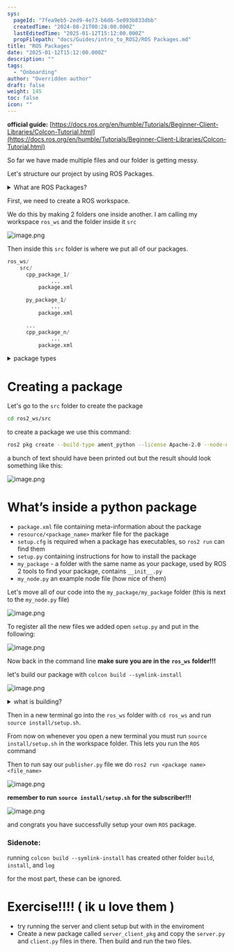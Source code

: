 ```yaml
---
sys:
  pageId: "7fea9eb5-2ed9-4e73-b6d6-5e093b833dbb"
  createdTime: "2024-08-21T00:28:00.000Z"
  lastEditedTime: "2025-01-12T15:12:00.000Z"
  propFilepath: "docs/Guides/intro_to_ROS2/ROS Packages.md"
title: "ROS Packages"
date: "2025-01-12T15:12:00.000Z"
description: ""
tags:
  - "Onboarding"
author: "Overridden author"
draft: false
weight: 145
toc: false
icon: ""
---
```


**official guide:** [https://docs.ros.org/en/humble/Tutorials/Beginner-Client-Libraries/Colcon-Tutorial.html](https://docs.ros.org/en/humble/Tutorials/Beginner-Client-Libraries/Colcon-Tutorial.html)

So far we have made multiple files and our folder is getting messy.

Let's structure our project by using ROS Packages.

<details>

<summary>What are ROS Packages?</summary>

ROS Packages are, as the name implies, packages of code that are highly sharable between ROS developers.

They consist of a folder, `package.xml` file, and source code

```python
      cpp_package_1/
		      ... imagine much code files here ..
          package.xml
```

</details>

First, we need to create a ROS workspace.

We do this by making 2 folders one inside another. I am calling my workspace `ros_ws` and the folder inside it `src`

![image.png](https://prod-files-secure.s3.us-west-2.amazonaws.com/d518164a-d88e-44d1-a4ee-3adb3bd8bce0/70706947-fd18-4537-a67b-e12946812d31/image.png?X-Amz-Algorithm=AWS4-HMAC-SHA256&X-Amz-Content-Sha256=UNSIGNED-PAYLOAD&X-Amz-Credential=ASIAZI2LB4666MICG3KV%2F20250207%2Fus-west-2%2Fs3%2Faws4_request&X-Amz-Date=20250207T040950Z&X-Amz-Expires=3600&X-Amz-Security-Token=IQoJb3JpZ2luX2VjEFAaCXVzLXdlc3QtMiJIMEYCIQDI8Y4fDOQYDGq6Q3qnLUi9Xu%2FWbnySc8YZPGF78%2FgIDQIhAN3A9w1Mo99nGFg4PLCqc4aNuoaokPtpxMdv9%2F5Q8P1XKv8DCGkQABoMNjM3NDIzMTgzODA1IgypOxJLcPKl9y0cDU4q3AMvnEXrn1hYJoa28k3AxNLjBa%2Bqy2xj3SJfhCmqfH7Obx0th66MwyL4Bc8fNj9Bi1T5aw67lxEQ%2BH5jDHaGEF2ATh1YpX9vvg5CF25AihwflXi9Bf8dW%2Fi%2FjAiKPxRCuxGbbWkJwRGcUtdBuqdyivK7ZzmL9rnJe1yUkyJwIa3kHjU4RPyXNw87nrZWTIoSr8AyNid9wgqWg0h6p6CyZnQKEuQROvDX%2FRDkoZHvWGHIFZ30kp3ZMhMpQ6T4EtxNflK%2Ba8zuyisIfgYMpjJKwG0Zf%2F1Z6nF2Zu54jwfJ4BqINbRD7XMO0Jw7Mr2V4VTafR7WDM9SoGCrld2fpvNXudS0wZfwJhHt%2BkN1ExV9EHoUqQLQRgEseMSeBwvBwXcy9E8ot%2B7IP4kTIw1Cl2rxnyUV2ymdYoLleMm8Kvljfy7XXz9E9D1GlVfcJTbmfnQNEx5fhvB7o3ZFC2UDHEF2Ke9DMQWiPwm0lLyUInQLKhwD3l3dL0N4vA8trq4zPaEZGREu8wKxABM8D%2BrwSrtRT5%2FEhlsyvkTmo4iaYqxycWLVRmKyNkBBh4Bl9hED8eLjV8i2mk1F2OmA6qBdpccveSElUbdBjJR8O%2F6fHj%2BkWZi5yv0GjS0E9qfj2k3cYjCGnJW9BjqkAfUzdbDGpRQmFrI0%2BLoC2YxYS94NYcU6t%2Fcabp8yWmCA6oQUX88HBZVMO31454ZDC9lpqKt3MCG1CUM%2FHOFzgkMtYlYzsA4kD30SPacSlrfsjReh%2Bea61xuV6hKrh4VpkH9EEC68nW0f6%2BIoIzKKzM70TkZ5%2FWSxRTkXnqq2PcBQMj3rgnPUjmFnowdAf8%2FtBB6J9W3tvpkAbSwufqF4rCJpu44t&X-Amz-Signature=534275301d277fd9e341eab014c632243e0b5392171e6c6b0341a3a40c423cf7&X-Amz-SignedHeaders=host&x-id=GetObject)

Then inside this `src` folder is where we put all of our packages.

```python
ros_ws/
    src/
      cpp_package_1/
		      ...
          package.xml

      py_package_1/
		      ...
          package.xml

      ...
      cpp_package_n/
		      ...
          package.xml

```

<details>

<summary>package types</summary>

packages can be either `C++` or python.

the intern file structure is different for each but for this guide we will stick to creating python packages

</details>

# Creating a package

Let's go to the `src` folder to create the package

```bash
cd ros2_ws/src
```

to create a package we use this command:

```bash
ros2 pkg create --build-type ament_python --license Apache-2.0 --node-name my_node my_package
```

a bunch of text should have been printed out but the result should look something like this:

![image.png](https://prod-files-secure.s3.us-west-2.amazonaws.com/d518164a-d88e-44d1-a4ee-3adb3bd8bce0/e6cf1e3f-8512-4a3e-b131-079f800bf3e8/image.png?X-Amz-Algorithm=AWS4-HMAC-SHA256&X-Amz-Content-Sha256=UNSIGNED-PAYLOAD&X-Amz-Credential=ASIAZI2LB4666MICG3KV%2F20250207%2Fus-west-2%2Fs3%2Faws4_request&X-Amz-Date=20250207T040950Z&X-Amz-Expires=3600&X-Amz-Security-Token=IQoJb3JpZ2luX2VjEFAaCXVzLXdlc3QtMiJIMEYCIQDI8Y4fDOQYDGq6Q3qnLUi9Xu%2FWbnySc8YZPGF78%2FgIDQIhAN3A9w1Mo99nGFg4PLCqc4aNuoaokPtpxMdv9%2F5Q8P1XKv8DCGkQABoMNjM3NDIzMTgzODA1IgypOxJLcPKl9y0cDU4q3AMvnEXrn1hYJoa28k3AxNLjBa%2Bqy2xj3SJfhCmqfH7Obx0th66MwyL4Bc8fNj9Bi1T5aw67lxEQ%2BH5jDHaGEF2ATh1YpX9vvg5CF25AihwflXi9Bf8dW%2Fi%2FjAiKPxRCuxGbbWkJwRGcUtdBuqdyivK7ZzmL9rnJe1yUkyJwIa3kHjU4RPyXNw87nrZWTIoSr8AyNid9wgqWg0h6p6CyZnQKEuQROvDX%2FRDkoZHvWGHIFZ30kp3ZMhMpQ6T4EtxNflK%2Ba8zuyisIfgYMpjJKwG0Zf%2F1Z6nF2Zu54jwfJ4BqINbRD7XMO0Jw7Mr2V4VTafR7WDM9SoGCrld2fpvNXudS0wZfwJhHt%2BkN1ExV9EHoUqQLQRgEseMSeBwvBwXcy9E8ot%2B7IP4kTIw1Cl2rxnyUV2ymdYoLleMm8Kvljfy7XXz9E9D1GlVfcJTbmfnQNEx5fhvB7o3ZFC2UDHEF2Ke9DMQWiPwm0lLyUInQLKhwD3l3dL0N4vA8trq4zPaEZGREu8wKxABM8D%2BrwSrtRT5%2FEhlsyvkTmo4iaYqxycWLVRmKyNkBBh4Bl9hED8eLjV8i2mk1F2OmA6qBdpccveSElUbdBjJR8O%2F6fHj%2BkWZi5yv0GjS0E9qfj2k3cYjCGnJW9BjqkAfUzdbDGpRQmFrI0%2BLoC2YxYS94NYcU6t%2Fcabp8yWmCA6oQUX88HBZVMO31454ZDC9lpqKt3MCG1CUM%2FHOFzgkMtYlYzsA4kD30SPacSlrfsjReh%2Bea61xuV6hKrh4VpkH9EEC68nW0f6%2BIoIzKKzM70TkZ5%2FWSxRTkXnqq2PcBQMj3rgnPUjmFnowdAf8%2FtBB6J9W3tvpkAbSwufqF4rCJpu44t&X-Amz-Signature=166f4d90692220a62ef294fe39600be6c6d31d1bf40b844b3cbb7bfb37f43e51&X-Amz-SignedHeaders=host&x-id=GetObject)

# What’s inside a python package

- `package.xml` file containing meta-information about the package
- `resource/<package_name>` marker file for the package
- `setup.cfg` is required when a package has executables, so `ros2 run` can find them
- `setup.py` containing instructions for how to install the package
- `my_package` - a folder with the same name as your package, used by ROS 2 tools to find your package, contains `__init__.py`
- `my_node.py` an example node file (how nice of them)

Let's move all of our code into the `my_package/my_package` folder (this is next to the `my_node.py` file)

![image.png](https://prod-files-secure.s3.us-west-2.amazonaws.com/d518164a-d88e-44d1-a4ee-3adb3bd8bce0/9ce58f11-0da9-4d3e-b86d-506a9685d378/image.png?X-Amz-Algorithm=AWS4-HMAC-SHA256&X-Amz-Content-Sha256=UNSIGNED-PAYLOAD&X-Amz-Credential=ASIAZI2LB4666MICG3KV%2F20250207%2Fus-west-2%2Fs3%2Faws4_request&X-Amz-Date=20250207T040950Z&X-Amz-Expires=3600&X-Amz-Security-Token=IQoJb3JpZ2luX2VjEFAaCXVzLXdlc3QtMiJIMEYCIQDI8Y4fDOQYDGq6Q3qnLUi9Xu%2FWbnySc8YZPGF78%2FgIDQIhAN3A9w1Mo99nGFg4PLCqc4aNuoaokPtpxMdv9%2F5Q8P1XKv8DCGkQABoMNjM3NDIzMTgzODA1IgypOxJLcPKl9y0cDU4q3AMvnEXrn1hYJoa28k3AxNLjBa%2Bqy2xj3SJfhCmqfH7Obx0th66MwyL4Bc8fNj9Bi1T5aw67lxEQ%2BH5jDHaGEF2ATh1YpX9vvg5CF25AihwflXi9Bf8dW%2Fi%2FjAiKPxRCuxGbbWkJwRGcUtdBuqdyivK7ZzmL9rnJe1yUkyJwIa3kHjU4RPyXNw87nrZWTIoSr8AyNid9wgqWg0h6p6CyZnQKEuQROvDX%2FRDkoZHvWGHIFZ30kp3ZMhMpQ6T4EtxNflK%2Ba8zuyisIfgYMpjJKwG0Zf%2F1Z6nF2Zu54jwfJ4BqINbRD7XMO0Jw7Mr2V4VTafR7WDM9SoGCrld2fpvNXudS0wZfwJhHt%2BkN1ExV9EHoUqQLQRgEseMSeBwvBwXcy9E8ot%2B7IP4kTIw1Cl2rxnyUV2ymdYoLleMm8Kvljfy7XXz9E9D1GlVfcJTbmfnQNEx5fhvB7o3ZFC2UDHEF2Ke9DMQWiPwm0lLyUInQLKhwD3l3dL0N4vA8trq4zPaEZGREu8wKxABM8D%2BrwSrtRT5%2FEhlsyvkTmo4iaYqxycWLVRmKyNkBBh4Bl9hED8eLjV8i2mk1F2OmA6qBdpccveSElUbdBjJR8O%2F6fHj%2BkWZi5yv0GjS0E9qfj2k3cYjCGnJW9BjqkAfUzdbDGpRQmFrI0%2BLoC2YxYS94NYcU6t%2Fcabp8yWmCA6oQUX88HBZVMO31454ZDC9lpqKt3MCG1CUM%2FHOFzgkMtYlYzsA4kD30SPacSlrfsjReh%2Bea61xuV6hKrh4VpkH9EEC68nW0f6%2BIoIzKKzM70TkZ5%2FWSxRTkXnqq2PcBQMj3rgnPUjmFnowdAf8%2FtBB6J9W3tvpkAbSwufqF4rCJpu44t&X-Amz-Signature=c16b6ccc354e11c2fe73d2f891075d39df432176371b85559b4e4649ab86bc82&X-Amz-SignedHeaders=host&x-id=GetObject)

To register all the new files we added open `setup.py` and put in the following:

![image.png](https://prod-files-secure.s3.us-west-2.amazonaws.com/d518164a-d88e-44d1-a4ee-3adb3bd8bce0/1cd7c262-4cae-4496-9d75-c178537d24a2/image.png?X-Amz-Algorithm=AWS4-HMAC-SHA256&X-Amz-Content-Sha256=UNSIGNED-PAYLOAD&X-Amz-Credential=ASIAZI2LB4666MICG3KV%2F20250207%2Fus-west-2%2Fs3%2Faws4_request&X-Amz-Date=20250207T040950Z&X-Amz-Expires=3600&X-Amz-Security-Token=IQoJb3JpZ2luX2VjEFAaCXVzLXdlc3QtMiJIMEYCIQDI8Y4fDOQYDGq6Q3qnLUi9Xu%2FWbnySc8YZPGF78%2FgIDQIhAN3A9w1Mo99nGFg4PLCqc4aNuoaokPtpxMdv9%2F5Q8P1XKv8DCGkQABoMNjM3NDIzMTgzODA1IgypOxJLcPKl9y0cDU4q3AMvnEXrn1hYJoa28k3AxNLjBa%2Bqy2xj3SJfhCmqfH7Obx0th66MwyL4Bc8fNj9Bi1T5aw67lxEQ%2BH5jDHaGEF2ATh1YpX9vvg5CF25AihwflXi9Bf8dW%2Fi%2FjAiKPxRCuxGbbWkJwRGcUtdBuqdyivK7ZzmL9rnJe1yUkyJwIa3kHjU4RPyXNw87nrZWTIoSr8AyNid9wgqWg0h6p6CyZnQKEuQROvDX%2FRDkoZHvWGHIFZ30kp3ZMhMpQ6T4EtxNflK%2Ba8zuyisIfgYMpjJKwG0Zf%2F1Z6nF2Zu54jwfJ4BqINbRD7XMO0Jw7Mr2V4VTafR7WDM9SoGCrld2fpvNXudS0wZfwJhHt%2BkN1ExV9EHoUqQLQRgEseMSeBwvBwXcy9E8ot%2B7IP4kTIw1Cl2rxnyUV2ymdYoLleMm8Kvljfy7XXz9E9D1GlVfcJTbmfnQNEx5fhvB7o3ZFC2UDHEF2Ke9DMQWiPwm0lLyUInQLKhwD3l3dL0N4vA8trq4zPaEZGREu8wKxABM8D%2BrwSrtRT5%2FEhlsyvkTmo4iaYqxycWLVRmKyNkBBh4Bl9hED8eLjV8i2mk1F2OmA6qBdpccveSElUbdBjJR8O%2F6fHj%2BkWZi5yv0GjS0E9qfj2k3cYjCGnJW9BjqkAfUzdbDGpRQmFrI0%2BLoC2YxYS94NYcU6t%2Fcabp8yWmCA6oQUX88HBZVMO31454ZDC9lpqKt3MCG1CUM%2FHOFzgkMtYlYzsA4kD30SPacSlrfsjReh%2Bea61xuV6hKrh4VpkH9EEC68nW0f6%2BIoIzKKzM70TkZ5%2FWSxRTkXnqq2PcBQMj3rgnPUjmFnowdAf8%2FtBB6J9W3tvpkAbSwufqF4rCJpu44t&X-Amz-Signature=1cb34de728517a2868ee622a0315914169370422516c589d81f3526d4d943f60&X-Amz-SignedHeaders=host&x-id=GetObject)

Now back in the command line **make sure you are in the** **`ros_ws`** **folder!!!**

let's build our package with `colcon build --symlink-install`

![image.png](https://prod-files-secure.s3.us-west-2.amazonaws.com/d518164a-d88e-44d1-a4ee-3adb3bd8bce0/2f2a0d27-b173-48fd-b189-5f5c0ce65619/image.png?X-Amz-Algorithm=AWS4-HMAC-SHA256&X-Amz-Content-Sha256=UNSIGNED-PAYLOAD&X-Amz-Credential=ASIAZI2LB4666MICG3KV%2F20250207%2Fus-west-2%2Fs3%2Faws4_request&X-Amz-Date=20250207T040950Z&X-Amz-Expires=3600&X-Amz-Security-Token=IQoJb3JpZ2luX2VjEFAaCXVzLXdlc3QtMiJIMEYCIQDI8Y4fDOQYDGq6Q3qnLUi9Xu%2FWbnySc8YZPGF78%2FgIDQIhAN3A9w1Mo99nGFg4PLCqc4aNuoaokPtpxMdv9%2F5Q8P1XKv8DCGkQABoMNjM3NDIzMTgzODA1IgypOxJLcPKl9y0cDU4q3AMvnEXrn1hYJoa28k3AxNLjBa%2Bqy2xj3SJfhCmqfH7Obx0th66MwyL4Bc8fNj9Bi1T5aw67lxEQ%2BH5jDHaGEF2ATh1YpX9vvg5CF25AihwflXi9Bf8dW%2Fi%2FjAiKPxRCuxGbbWkJwRGcUtdBuqdyivK7ZzmL9rnJe1yUkyJwIa3kHjU4RPyXNw87nrZWTIoSr8AyNid9wgqWg0h6p6CyZnQKEuQROvDX%2FRDkoZHvWGHIFZ30kp3ZMhMpQ6T4EtxNflK%2Ba8zuyisIfgYMpjJKwG0Zf%2F1Z6nF2Zu54jwfJ4BqINbRD7XMO0Jw7Mr2V4VTafR7WDM9SoGCrld2fpvNXudS0wZfwJhHt%2BkN1ExV9EHoUqQLQRgEseMSeBwvBwXcy9E8ot%2B7IP4kTIw1Cl2rxnyUV2ymdYoLleMm8Kvljfy7XXz9E9D1GlVfcJTbmfnQNEx5fhvB7o3ZFC2UDHEF2Ke9DMQWiPwm0lLyUInQLKhwD3l3dL0N4vA8trq4zPaEZGREu8wKxABM8D%2BrwSrtRT5%2FEhlsyvkTmo4iaYqxycWLVRmKyNkBBh4Bl9hED8eLjV8i2mk1F2OmA6qBdpccveSElUbdBjJR8O%2F6fHj%2BkWZi5yv0GjS0E9qfj2k3cYjCGnJW9BjqkAfUzdbDGpRQmFrI0%2BLoC2YxYS94NYcU6t%2Fcabp8yWmCA6oQUX88HBZVMO31454ZDC9lpqKt3MCG1CUM%2FHOFzgkMtYlYzsA4kD30SPacSlrfsjReh%2Bea61xuV6hKrh4VpkH9EEC68nW0f6%2BIoIzKKzM70TkZ5%2FWSxRTkXnqq2PcBQMj3rgnPUjmFnowdAf8%2FtBB6J9W3tvpkAbSwufqF4rCJpu44t&X-Amz-Signature=2fdc27828e2149569b9b2271abb15b29a405153a02f178c9515fb7100b607d18&X-Amz-SignedHeaders=host&x-id=GetObject)

<details>

<summary>what is building?</summary>

if you are a CS major at Rose-Hulman you will learn the answer to this in CSSE132

but TLDR; is it combines all the code files into one program that can be run easily 

</details>

Then in a new terminal go into the `ros_ws` folder with `cd ros_ws` and run `source install/setup.sh`. 

From now on whenever you open a new terminal you must run `source install/setup.sh` in the workspace folder. This lets you run the `ROS` command

Then to run say our `publisher.py` file we do `ros2 run <package name> <file_name>`

![image.png](https://prod-files-secure.s3.us-west-2.amazonaws.com/d518164a-d88e-44d1-a4ee-3adb3bd8bce0/4f4b1219-3a44-4632-aa0a-ce3471699f59/image.png?X-Amz-Algorithm=AWS4-HMAC-SHA256&X-Amz-Content-Sha256=UNSIGNED-PAYLOAD&X-Amz-Credential=ASIAZI2LB4666MICG3KV%2F20250207%2Fus-west-2%2Fs3%2Faws4_request&X-Amz-Date=20250207T040950Z&X-Amz-Expires=3600&X-Amz-Security-Token=IQoJb3JpZ2luX2VjEFAaCXVzLXdlc3QtMiJIMEYCIQDI8Y4fDOQYDGq6Q3qnLUi9Xu%2FWbnySc8YZPGF78%2FgIDQIhAN3A9w1Mo99nGFg4PLCqc4aNuoaokPtpxMdv9%2F5Q8P1XKv8DCGkQABoMNjM3NDIzMTgzODA1IgypOxJLcPKl9y0cDU4q3AMvnEXrn1hYJoa28k3AxNLjBa%2Bqy2xj3SJfhCmqfH7Obx0th66MwyL4Bc8fNj9Bi1T5aw67lxEQ%2BH5jDHaGEF2ATh1YpX9vvg5CF25AihwflXi9Bf8dW%2Fi%2FjAiKPxRCuxGbbWkJwRGcUtdBuqdyivK7ZzmL9rnJe1yUkyJwIa3kHjU4RPyXNw87nrZWTIoSr8AyNid9wgqWg0h6p6CyZnQKEuQROvDX%2FRDkoZHvWGHIFZ30kp3ZMhMpQ6T4EtxNflK%2Ba8zuyisIfgYMpjJKwG0Zf%2F1Z6nF2Zu54jwfJ4BqINbRD7XMO0Jw7Mr2V4VTafR7WDM9SoGCrld2fpvNXudS0wZfwJhHt%2BkN1ExV9EHoUqQLQRgEseMSeBwvBwXcy9E8ot%2B7IP4kTIw1Cl2rxnyUV2ymdYoLleMm8Kvljfy7XXz9E9D1GlVfcJTbmfnQNEx5fhvB7o3ZFC2UDHEF2Ke9DMQWiPwm0lLyUInQLKhwD3l3dL0N4vA8trq4zPaEZGREu8wKxABM8D%2BrwSrtRT5%2FEhlsyvkTmo4iaYqxycWLVRmKyNkBBh4Bl9hED8eLjV8i2mk1F2OmA6qBdpccveSElUbdBjJR8O%2F6fHj%2BkWZi5yv0GjS0E9qfj2k3cYjCGnJW9BjqkAfUzdbDGpRQmFrI0%2BLoC2YxYS94NYcU6t%2Fcabp8yWmCA6oQUX88HBZVMO31454ZDC9lpqKt3MCG1CUM%2FHOFzgkMtYlYzsA4kD30SPacSlrfsjReh%2Bea61xuV6hKrh4VpkH9EEC68nW0f6%2BIoIzKKzM70TkZ5%2FWSxRTkXnqq2PcBQMj3rgnPUjmFnowdAf8%2FtBB6J9W3tvpkAbSwufqF4rCJpu44t&X-Amz-Signature=7b30cbb66bb0cb71f973c2fdca1b5a221ec295a06c12edc08ac8a1eb9f74f3cf&X-Amz-SignedHeaders=host&x-id=GetObject)

**remember to run** **`source install/setup.sh`** **for the subscriber!!!**

![image.png](https://prod-files-secure.s3.us-west-2.amazonaws.com/d518164a-d88e-44d1-a4ee-3adb3bd8bce0/02121119-dad4-49ec-8356-c956108b4243/image.png?X-Amz-Algorithm=AWS4-HMAC-SHA256&X-Amz-Content-Sha256=UNSIGNED-PAYLOAD&X-Amz-Credential=ASIAZI2LB4666MICG3KV%2F20250207%2Fus-west-2%2Fs3%2Faws4_request&X-Amz-Date=20250207T040950Z&X-Amz-Expires=3600&X-Amz-Security-Token=IQoJb3JpZ2luX2VjEFAaCXVzLXdlc3QtMiJIMEYCIQDI8Y4fDOQYDGq6Q3qnLUi9Xu%2FWbnySc8YZPGF78%2FgIDQIhAN3A9w1Mo99nGFg4PLCqc4aNuoaokPtpxMdv9%2F5Q8P1XKv8DCGkQABoMNjM3NDIzMTgzODA1IgypOxJLcPKl9y0cDU4q3AMvnEXrn1hYJoa28k3AxNLjBa%2Bqy2xj3SJfhCmqfH7Obx0th66MwyL4Bc8fNj9Bi1T5aw67lxEQ%2BH5jDHaGEF2ATh1YpX9vvg5CF25AihwflXi9Bf8dW%2Fi%2FjAiKPxRCuxGbbWkJwRGcUtdBuqdyivK7ZzmL9rnJe1yUkyJwIa3kHjU4RPyXNw87nrZWTIoSr8AyNid9wgqWg0h6p6CyZnQKEuQROvDX%2FRDkoZHvWGHIFZ30kp3ZMhMpQ6T4EtxNflK%2Ba8zuyisIfgYMpjJKwG0Zf%2F1Z6nF2Zu54jwfJ4BqINbRD7XMO0Jw7Mr2V4VTafR7WDM9SoGCrld2fpvNXudS0wZfwJhHt%2BkN1ExV9EHoUqQLQRgEseMSeBwvBwXcy9E8ot%2B7IP4kTIw1Cl2rxnyUV2ymdYoLleMm8Kvljfy7XXz9E9D1GlVfcJTbmfnQNEx5fhvB7o3ZFC2UDHEF2Ke9DMQWiPwm0lLyUInQLKhwD3l3dL0N4vA8trq4zPaEZGREu8wKxABM8D%2BrwSrtRT5%2FEhlsyvkTmo4iaYqxycWLVRmKyNkBBh4Bl9hED8eLjV8i2mk1F2OmA6qBdpccveSElUbdBjJR8O%2F6fHj%2BkWZi5yv0GjS0E9qfj2k3cYjCGnJW9BjqkAfUzdbDGpRQmFrI0%2BLoC2YxYS94NYcU6t%2Fcabp8yWmCA6oQUX88HBZVMO31454ZDC9lpqKt3MCG1CUM%2FHOFzgkMtYlYzsA4kD30SPacSlrfsjReh%2Bea61xuV6hKrh4VpkH9EEC68nW0f6%2BIoIzKKzM70TkZ5%2FWSxRTkXnqq2PcBQMj3rgnPUjmFnowdAf8%2FtBB6J9W3tvpkAbSwufqF4rCJpu44t&X-Amz-Signature=007a6f8c3223f80cc35ee80aeb29f30879dca08d5f837a8b4419f0a859bb7c34&X-Amz-SignedHeaders=host&x-id=GetObject)

and congrats you have successfully setup your own `ROS` package.

### Sidenote:

running `colcon build --symlink-install` has created other folder `build`, `install`, and `log`

for the most part, these can be ignored.

# Exercise!!!! ( ik u love them )

- try running the server and client setup but with in the enviroment
- Create a new package called `server_client_pkg` and copy the `server.py` and `client.py` files in there. Then build and run the two files.
